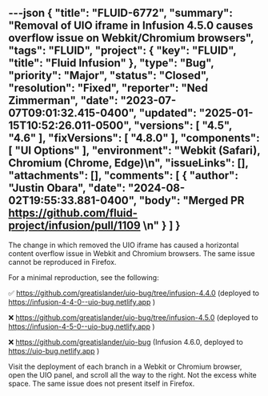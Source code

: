---json
{
  "title": "FLUID-6772",
  "summary": "Removal of UIO iframe in Infusion 4.5.0 causes overflow issue on Webkit/Chromium browsers",
  "tags": "FLUID",
  "project": {
    "key": "FLUID",
    "title": "Fluid Infusion"
  },
  "type": "Bug",
  "priority": "Major",
  "status": "Closed",
  "resolution": "Fixed",
  "reporter": "Ned Zimmerman",
  "date": "2023-07-07T09:01:32.415-0400",
  "updated": "2025-01-15T10:52:26.011-0500",
  "versions": [
    "4.5",
    "4.6"
  ],
  "fixVersions": [
    "4.8.0"
  ],
  "components": [
    "UI Options"
  ],
  "environment": "Webkit (Safari), Chromium (Chrome, Edge)\n",
  "issueLinks": [],
  "attachments": [],
  "comments": [
    {
      "author": "Justin Obara",
      "date": "2024-08-02T19:55:33.881-0400",
      "body": "Merged PR <https://github.com/fluid-project/infusion/pull/1109>&#x20;\n"
    }
  ]
}
---
The change in which removed the UIO iframe has caused a horizontal content overflow issue in Webkit and Chromium browsers. The same issue cannot be reproduced in Firefox.

For a minimal reproduction, see the following:

✅ <https://github.com/greatislander/uio-bug/tree/infusion-4.4.0> (deployed to <https://infusion-4-4-0--uio-bug.netlify.app> )

❌ <https://github.com/greatislander/uio-bug/tree/infusion-4.5.0> (deployed to <https://infusion-4-5-0--uio-bug.netlify.app> )

❌ <https://github.com/greatislander/uio-bug> (Infusion 4.6.0, deployed to <https://uio-bug.netlify.app> )

Visit the deployment of each branch in a Webkit or Chromium browser, open the UIO panel, and scroll all the way to the right. Not the excess white space. The same issue does not present itself in Firefox.

        